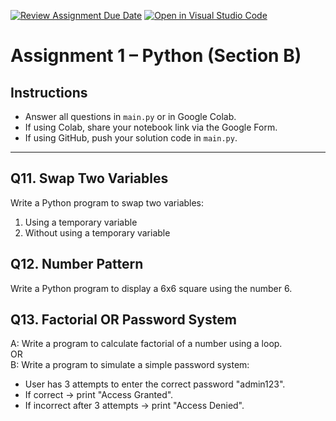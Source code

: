 [![Review Assignment Due Date](https://classroom.github.com/assets/deadline-readme-button-22041afd0340ce965d47ae6ef1cefeee28c7c493a6346c4f15d667ab976d596c.svg)](https://classroom.github.com/a/wXvZsmRc)
[![Open in Visual Studio Code](https://classroom.github.com/assets/open-in-vscode-2e0aaae1b6195c2367325f4f02e2d04e9abb55f0b24a779b69b11b9e10269abc.svg)](https://classroom.github.com/online_ide?assignment_repo_id=20110322&assignment_repo_type=AssignmentRepo)

# Assignment 1 – Python (Section B)

## Instructions
- Answer all questions in `main.py` or in Google Colab.  
- If using Colab, share your notebook link via the Google Form.  
- If using GitHub, push your solution code in `main.py`.

---

## Q11. Swap Two Variables
Write a Python program to swap two variables:  
1. Using a temporary variable  
2. Without using a temporary variable  

## Q12. Number Pattern
Write a Python program to display a 6x6 square using the number 6.  

## Q13. Factorial OR Password System
A: Write a program to calculate factorial of a number using a loop.  
OR  
B: Write a program to simulate a simple password system:  
- User has 3 attempts to enter the correct password "admin123".  
- If correct → print "Access Granted".  
- If incorrect after 3 attempts → print "Access Denied".   
